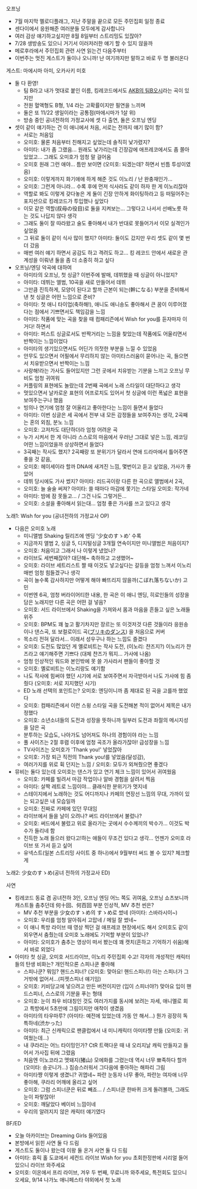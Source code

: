 오프닝
- 7월 마지막 멜로디플래그, 지난 주말을 끝으로 모든 주민집회 일정 종료
- 센다이에서 응원해준 여러분들 모두에게 감사합니다
- 여러 감상 얘기하고싶지만 8월 8일부터 스트리밍도 있잖아?
- 7/28 생방송도 있으니 거기서 이러저러한 얘기 할 수 있지 않을까
- 메로후라에서 주민집회 관련 사연 읽는건 다음주부터
- 이번주는 멋진 게스트가 둘이나 오니까! 난 여기까지만 말하고 바로 두 명 불러온다

게스트: 마에시마 아미, 오카사키 미호
- 둘 다 환영!
  - 팀 B라고 내가 멋대로 붙인 이름, 킹레코드에서도 [AKB의 팀B오시](https://www.youtube.com/watch?v=F1tXiUOIVZk)라는 곡이 있지만
  - 전원 혈액형도 B형, 1/4 라는 고확률이지만 필연을 느끼며
  - 둘은 또 11/22 생일이라는 공통점(마에시마가 1살 위)
  - 방송 중인 공녀전하의 가정교사에 셋 다 출연, 둘은 오프닝 엔딩
- 셋이 같이 얘기하는 건 이 애니에서 처음, 서로는 전까지 얘기 많이 함?
  - 서로는 처음임
  - 오미호: 물론 처음부터 친해지고 싶었는데 솔직히 낯가렸지? 
  - 아미타: 내가 좀 그랬음... 원래도 낯가리는데 긴장감에 애프레코에서도 좀 쫄아있었고... 그래도 오미호가 엄청 말 걸어옴
  - 오미호 원래 그런 애야... 틈만 보이면 (오미호: 되겠는데? 하면서 빈틈 투성이였음)
  - 오미호: 이렇게까지 화기애애 하게 해준 것도 이노리 / 난 완충재인가...
  - 오미호: 그런게 아니라... 수록 후에 먼저 식사라도 같이 하자 한 게 이노리잖아
  - 역할로 봐도 이렇게 갖다놓은 게 둘이 긴장 안하게 화이팅하라고 등 떠밀어주는 포지션으로 킹레코드가 투입했나 싶었다
  - 이모 같은 역할(叔母の役目)로 둘을 지켜보는... 그렇다고 나서서 선배노릇 하는 것도 나답지 않다 생각
  - 그래도 둘이 잘 따라왔고 술도 좋아해서 내가 반대로 못들어가서 이모 실격인가 싶었음
  - 그 뒤로 둘이 같이 식사 많이 했지? 아미타: 둘이도 갔지만 우리 셋도 같이 몇 번 더 갔음
  - 매번 여러 얘기 하면서 공감도 하고 격려도 하고... 킹 레코드 안에서 새로운 관계성을 이뤄낸 둘을 좀 더 소중히 하고 싶다
- 오프닝/엔딩 악곡에 대하여
  - 아미타의 오프닝, 첫 싱글? 이번주에 발매, 데뷔했을 때 싱글이 아니었지?
  - 아미타: 데뷔는 앨범, 10곡을 새로 만들어서 데뷔
  - 그만큼 진득하게, 모양이 된다고 할까 근본이 되는(幹になる) 부분을 준비해서 낸 첫 싱글은 어떤 느낌으로 준비?
  - 아미타: 첫 애니 타이업(축하해!), 애니도 애니송도 좋아해서 큰 꿈이 이루어졌다는 점에서 기쁘면서도 책임감을 느낌
  - 아미타: 작품에 맞는 곡을 찾을 때 컴패리즌에서 Wish for you를 듣자마자 이거다! 하면서
  - 아미타: 퍼스트 싱글로서도 반짝거리는 느낌을 찾았는데 작품에도 어울리면서 반짝이는 느낌이었다
  - 아미타의 생기있으면서도 어딘가 의젓한 부분을 느낄 수 있었음
  - 안무도 있으면서 어필에서 무리하지 않는 아미타스러움이 묻어나는 곡, 들으면서 치유받으면서 반짝이는 느낌
  - 사랑해!라는 가사도 들어있지만 그런 곳에서 치유받는 기분을 느끼고 오프닝 무비도 엄청 귀여워
  - 커플링의 표현에도 놀랐는데 2번째 곡에서 노래 스타일이 대단하다고 생각
  - 멋있으면서 날카로운 표현의 어프로치도 있어서 첫 싱글에 이런 폭넓은 표현을 보여주는구나 했음
  - 빙의나 연기에 엄청 잘 어울리고 좋아한다는 느낌이 들면서 들었다
  - 아미타: 이번 싱글은 세 곡에서 전부 내 모든 감정들을 보여주자는 생각, 2곡째는 혼의 외침, 분노 느낌
  - 오미호: 고저차도 대단하더라 엄청 어려운 곡
  - 누가 시켜서 한 게 아니라 스스로의 마음에서 우러난 그대로 넣은 느낌, 레코딩 어떤 느낌이었을까 상상하면서 들었다
  - 3곡째는 작사도 했지? 2곡째랑 또 분위기가 달라서 연애 드라마에서 틀어주면 좋을 것 같음, 
  - 오미호: 헤이세이라 할까 DNA에 새겨진 느낌, 몇번이고 듣고 싶었음, 가사가 좋았어
  - 데뷔 당시에도 가사 썼지? 아미타: 리드곡이랑 다른 한 곡으로 앨범에서 2곡, 
  - 오미호: 늘 술술 써져? 아미타: 쓸 때마다 마감에 쫓기는 스타일 오미호: 작가네
  - 아미타: 밤에 잠 못들고... / 그건 나도 그렇거든... 
  - 오미호: 소설을 좋아해서 읽는대... 엄청 좋은 가사를 쓰고 있다고 생각

노래1: Wish for you (공녀전하의 가정교사 OP)

- 다음은 오미호 노래
  - 미니앨범 Shaking 릴리즈에 엔딩 '少女のすゝめ' 수록
  - 지금까지 앨범 2, 싱글 5, 디지털싱글 3개월 연속이지만 미니앨범은 처음이지?
  - 오미호: 처음이고 그래서 나 이렇게 냈었나?
  - 라이브도 세번째잖아? 대단해~ 축하하고 고생했어~
  - 오미호: 라이브 세트리스트 짤 때 이것도 넣고싶다는 갈등을 엄청 느껴서 이노리 매번 엄청 힘들겠구나 생각
  - 곡이 늘수록 감사하지만 어떻게 해야 빠뜨리지 않을까(こぼれ落ちないか) 고민
  - 이번엔 6곡, 엄청 버라이어티한 내용, 한 곡은 이 애니 엔딩, 히로인들의 성장을 담은 노래지만 다른 곡은 어떤 걸 넣음?
  - 오미호: 서드 라이브<heart shaking>에서 Shaking을 가져와서 몸과 마음을 흔들고 싶은 노래들 위주
  - 오미호: BPM도 꽤 높고 활기차지만 장르는 또 이것저것 다른 것들이라 응원송이나 댄스곡, 또 보컬로이드 곡([ブリキのダンス](https://www.youtube.com/watch?v=6EuR6FuOXXw)) 을 처음으로 커버
  - 목소리 전혀 달라서... 이래서 성우구나 하는 느낌도 즐겼다
  - 오미호: 도전도 많았던 게 옐로비트는 작사 도전, (이노리: 챤즈지?) 이노리가 챤즈라고 얘기해주면 기쁘다 (대체 챤즈가 뭐지... 가사에 나옴)
  - 엄청 인상적인 워드와 본인밖에 못 쓸 가사라서 팬들이 좋아할 것
  - 오미호: 옐로비트는 이노리랑도 얘기함
  - 나도 작사에 힘써야 했던 시기에 서로 보여주면서 자극받아서 나도 가사에 힘 좀 줬다 (오미호: 서로 지지했던 시기)
  - ED 노래 선택의 포인트는? 오미호: 엔딩이니까 좀 제대로 된 곡을 고를까 했었다
  - 오미호: 컴패리즌에서 이런 스윙 스타일 곡을 도전해본 적이 없어서 제목은 내가 정했다
  - 오미호: 소년소녀들의 도전과 성장을 뜻하니까 일부러 도전과 좌절의 메시지성을 담은 곡
  - 분투하는 모습도, 나아가도 넘어져도 하나의 경험이야 라는 느낌
  - 풀 사이즈는 2절 후렴 이후에 엄청 곡조가 올라가잖아! 급성장을 느낌
  - TV사이즈는 오미호가 'Thank you!' 넣었잖아
  - 오미호: 가장 퇴근 직전의 Thank you!를 넣었음(달성감), 
  - 여러가지를 위로 휙 던지는 느낌 / 오미호: 모두가 외쳐줬으면 좋겠다 
- 뮤비는 둘다 있는데 오미호는 댄스가 있고 연기 체크 느낌이 있어서 귀여웠음
  - 오미호: 카페를 빌려서 마감 작업이나 알바 경험을 살려서 찍음
  - 아미타: 살짝 레트로 느낌이야... 클래식한 분위기가 멋지네
  - 스테이지에서 노래하는 것도 어디까지나 카페의 연장선 느낌의 무대, 가까이 있는 되고싶은 내 모습일까
  - 오미호: 진짜로 카페에 있던 무대임
  - 라이브에서 들을 날이 오려나? 써드 라이브에서 불렀나?
  - 오미호: 써드에서 불렀고 위로 올라가는 곳에서 수수께끼의 박수가... 이것도 박수가 들리네 함
  - 진득한 노래 들으러 왔다고!하는 애들이 무조건 있다고 생각... 언젠가 오미호 라이브 또 가서 듣고 싶어
  - 유넥스트(일본 스트리밍 사이트 중 하나)에서 9월부터 써드 볼 수 있지? 체크할게

노래2: 少女のすゝめ(공녀 전하의 가정교사 ED)

사연
- 킹레코드 동료 겸 공녀전하 3인, 오프닝 엔딩 어느 쪽도 귀여움, 오프닝 쇼츠보니까 캐스트들 춤추던데 何十回、何百回 부분 인상적, MV 추천 씬은?
  - MV 추천 부분을 少女のすゝめ의 すゝめ로 썼네 (아미타: 스바라시이~)
  - 오미호: 우리를 엄청 알아줘서 고맙네 / 메일 잘 썼네~
  - 이 애니 특방 라이브 때 영상 찍던 걸 애프레코 현장에서도 해서 오미호도 같이 외우면서 춤췄는데 오미호 노래에도 기억할 부분이 있었나?
  - 아미타: 오미호가 춤추는 영상이 떠서 봤는데 꽤 캣치(흔하고 기억하기 쉬움)해서 바로 외었다
- 아미타 첫 싱글, 오미호 서드라이브, 이노리 주민집회 수고! 각자의 개성적인 캐릭터들의 탄생 비화는? 개인적으론 스피나쿤 좋아해
  - 스피나쿤? 뭐임? 핸드스피너? (오미호: 맞아요! 핸드스피너!) 아는 스피너가 그거밖에 없어서...(피젯스피너 얘기임)
  - 오미호: 키비당고에 넣으려고 만든 버전이지만 (입이 스피너야?) 맞아요 입이 핸드스피너, 스스로의 기분을 푸는 형태
  - 오미호: 눈이 좌우 비대칭인 것도 여러가지를 동시에 보려는 자세, 애니멜로 회고 특방에서 5초만에 그림이지만 애착이 생겼음
  - 아미타의 타우마루? (아미타: 예전에 있었는데 가동 안 해서...) 뭔가 굉장히 독특하네(渋かった)
  - 아미타: 최근 신캐릭으로 팬클럽에서 내 미니캐릭터 아미타쨩 만듦 (오미호: 귀여웠는데...)
  - 내 쿠라리는 어느 타이밍인가? CtR 트랙다운 때 내 오리지날 캐릭 만들자고 들어서 가사집 뒤에 그렸음
  - 처음엔 이노코라고 멧돼지(猪山) 모에화를 그렸는데 역시 너무 뾰족하다 할까(오미타: 송곳니가...) 짐승스러워서 그다음에 좋아하는 해파리 그림
  - 아미타쨩 이렇게 생겼니? 귀엽네~ 파란 눈동자 너무 좋아, 파란눈 여자애 너무 좋아해, 쿠라리 어깨에 올리고 싶어
  - 오미호: 그럼 스피너쿤은 뒤로 빼죠... / 스피너쿤 한바퀴 크게 돌려볼까, 그래도 눈이 파랗잖아!
  - 오미호: 깨달았다 베이비 느낌이네 
  - 우리의 알려지지 않은 캐릭터 얘기였다

BF/ED
- 오늘 아카이브는 Dreaming Girls 들어있음
- 본방에서 읽힌 사연 둘 다 드림
- 게스트도 둘이나 왔는데 이왕 둘 온거 사연 둘 다 드림
- 아미타: 휴릭 홀 도쿄에서 세컨드 라이브 Wish for you 초회한정판에 시리얼 들어있으니 라이브 와주세요
- 오미호: 이온에서 프리 라이브, 겨우 두 번째, 무료니까 와주세요, 특전회도 있으니 오세요, 9/14 나가노 애니페스타 야외에서 첫 노래
